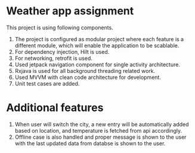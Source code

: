 # Weather app assignment

This project is using following components.

1) The project is configured as modular project where each feature is a different module, which will enable the application to be scablable.
2) For dependency injection, Hilt is used.
3) For networking, retrofit is used.
4) Used jetpack navigation component for single activity architecture.
5) Rxjava is used for all background threading related work.
6) Used MVVM with clean code architecture for development.
7) Unit test cases are added.

# Additional features
1) When user will switch the city, a new entry will be automatically added based on location, and temperature is fetched from api accordingly.
2) Offline case is also handled and proper message is shown to the user with the last updated data from databse is shown to the user.
